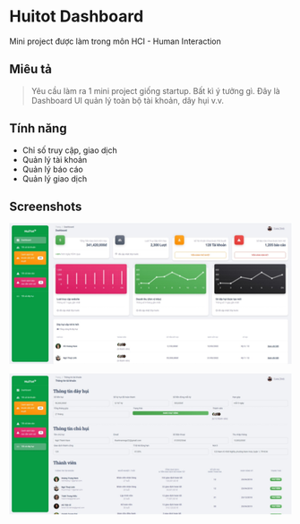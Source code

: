 # Huitot Dashboard

Mini project được làm trong môn HCI - Human Interaction

## Miêu tả

> Yêu cầu làm ra 1 mini project giống startup. Bất kì ý tưởng gì. 
> Đây là Dashboard UI quản lý toàn bộ tài khoản, dây hụi v.v.

## Tính năng

- Chỉ số truy cập, giao dịch
- Quản lý tài khoản
- Quản lý báo cáo
- Quản lý giao dịch

## Screenshots

<p align="center">
  <img src="https://github.com/jungtin01/huitot-dashboard/blob/master/readme/1.jpg">
</p>

<p align="center">
  <img src="https://github.com/jungtin01/huitot-dashboard/blob/master/readme/2.jpg">
</p>